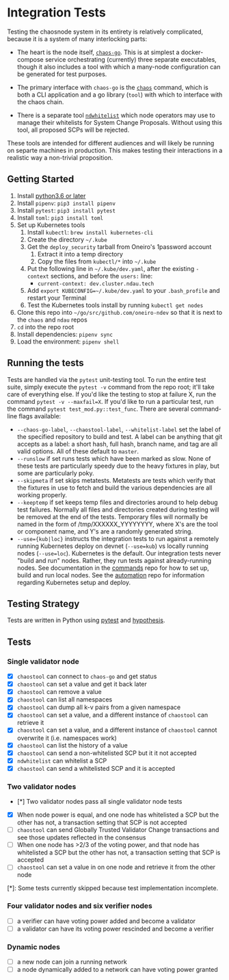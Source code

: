 # Integration Tests

Testing the chaosnode system in its entirety is relatively complicated, because it is a system of many interlocking parts:

- The heart is the node itself, [`chaos-go`](https://us-east-1.console.aws.amazon.com/codecommit/home?region=us-east-1#/repository/chaos-go/browse/HEAD/--/). This is at simplest a docker-compose service orchestrating (currently) three separate executables, though it also includes a tool with which a many-node configuration can be generated for test purposes.

- The primary interface with `chaos-go` is the [`chaos`](https://us-east-1.console.aws.amazon.com/codecommit/home?region=us-east-1#/repository/chaostool/browse/HEAD/--/) command, which is both a CLI application and a go library (`tool`) with which to interface with the chaos chain.

- There is a separate tool [`ndwhitelist`](https://us-east-1.console.aws.amazon.com/codecommit/home?region=us-east-1#/repository/whitelist/browse/HEAD/--/) which node operators may use to manage their whitelists for System Change Proposals. Without using this tool, all proposed SCPs will be rejected.

These tools are intended for different audiences and will likely be running on separte machines in production. This makes testing their interactions in a realistic way a non-trivial proposition.

## Getting Started

1. Install [python3.6 or later](https://www.python.org/downloads/)
1. Install `pipenv`: `pip3 install pipenv`
1. Install `pytest`: `pip3 install pytest`
1. Install `toml`: `pip3 install toml`
1. Set up Kubernetes tools
    1. Install `kubectl`: `brew install kubernetes-cli`
    1. Create the directory `~/.kube`
    1. Get the `deploy_security` tarball from Oneiro's 1password account
        1. Extract it into a temp directory
        1. Copy the files from `kubectl/*` into `~/.kube`
    1. Put the following line in `~/.kube/dev.yaml`, after the existing `- context` sections, and before the `users:` line:
       - `current-context: dev.cluster.ndau.tech`
    1. Add `export KUBECONFIG=~/.kube/dev.yaml` to your `.bash_profile` and restart your Terminal
    1. Test the Kubernetes tools install by running `kubectl get nodes`
1. Clone this repo into `~/go/src/github.com/oneiro-ndev` so that it is next to the `chaos` and `ndau` repos
1. `cd` into the repo root
1. Install dependencies: `pipenv sync`
1. Load the environment: `pipenv shell`

## Running the tests

Tests are handled via the `pytest` unit-testing tool. To run the entire test suite, simply execute the `pytest -v` command from the repo root; it'll take care of everything else. If you'd like the testing to stop at failure X, run the command `pytest -v --maxfail=X`.  If you'd like to run a particular test, run the command `pytest test_mod.py::test_func`.  There are several command-line flags available:

- `--chaos-go-label`, `--chaostool-label`, `--whitelist-label` set the label of the specified repository to build and test. A label can be anything that git accepts as a label: a short hash, full hash, branch name, and tag are all valid options. All of these default to `master`.
- `--runslow` if set runs tests which have been marked as slow. None of these tests are particularly speedy due to the heavy fixtures in play, but some are particularly poky.
- `--skipmeta` if set skips metatests. Metatests are tests which verify that the fixtures in use to fetch and build the various dependencies are all working properly.
- `--keeptemp` if set keeps temp files and directories around to help debug test failures.  Normally all files and directories created during testing will be removed at the end of the tests.  Temporary files will normally be named in the form of /tmp/XXXXXX_YYYYYYYY, where X's are the tool or component name, and Y's are a randomly generated string.
- `--use={kub|loc}` instructs the integration tests to run against a remotely running Kubernetes deploy on devnet (`--use=kub`) vs locally running nodes (`--use=loc`).  Kubernetes is the default.  Our integration tests never "build and run" nodes.  Rather, they run tests against already-running nodes.  See documentation in the [commands](https://github.com/oneiro-ndev/commands) repo for how to set up, build and run local nodes.  See the [automation](https://github.com/oneiro-ndev/automation) repo for information regarding Kubernetes setup and deploy.

## Testing Strategy

Tests are written in Python using [pytest](https://docs.pytest.org/en/latest/) and [hypothesis](https://hypothesis.readthedocs.io/en/latest/).

## Tests

### Single validator node

- [X] `chaostool` can connect to `chaos-go` and get status
- [X] `chaostool` can set a value and get it back later
- [X] `chaostool` can remove a value
- [X] `chaostool` can list all namespaces
- [X] `chaostool` can dump all k-v pairs from a given namespace
- [X] `chaostool` can set a value, and a different instance of `chaostool` can retrieve it
- [X] `chaostool` can set a value, and a different instance of `chaostool` cannot overwrite it (i.e. namespaces work)
- [X] `chaostool` can list the history of a value
- [X] `chaostool` can send a non-whitelisted SCP but it it not accepted
- [X] `ndwhitelist` can whitelist a SCP
- [X] `chaostool` can send a whitelisted SCP and it is accepted

### Two validator nodes

- [*] Two validator nodes pass all single validator node tests
- [X] When node power is equal, and one node has whitelisted a SCP but the other has not, a transaction setting that SCP is not accepted
- [ ] `chaostool` can send Globally Trusted Validator Change transactions and see those updates reflected in the consensus
- [ ] When one node has >2/3 of the voting power, and that node has whitelisted a SCP but the other has not, a transaction setting that SCP is accepted
- [ ] `chaostool` can set a value in on one node and retrieve it from the other node

[*]: Some tests currently skipped because test implementation incomplete.

### Four validator nodes and six verifier nodes

- [ ] a verifier can have voting power added and become a validator
- [ ] a validator can have its voting power rescinded and become a verifier

### Dynamic nodes

- [ ] a new node can join a running network
- [ ] a node dynamically added to a network can have voting power granted
